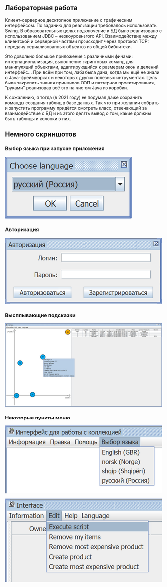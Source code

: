 ## Лабораторная работа

Клиент-серверное десктопное приложение с графическим интерфейсом. По заданию для реализации требовалось использовать Swing.
В образовательных целях подключение к БД было реализовано с использованием JDBC – незкоуровнегого API.
Взаимодействие между клиентской и серверной частями происходит через протокол TCP: передачу сериализованных объектов из общей библитеки.

Это довольно большое приложение с различными фичами: интернационализация, выполнение скриптовых команд для манипуляций объектами, адаптирующийся к размерам окон и делений интерфейс... При всём при том, лаба была дана, когда мы ещё не знали о Java-фреймворках и некоторых других полезных интрументах. Цель была закрепить знания принципов ООП и паттернов проектирования, "руками" реализовав всё это на чистом Java из коробки.

К сожалению, я тогда (в 2021 году) не подумал даже сохранить команды создания таблиц в базе данных. Так что при желании собрать и запустить программу придётся смотреть класс, отвечающий за взаимодействие с БД и из этого делать вывод о том, какие должны быть таблицы и колонки в них.

## Немного скриншотов

### Выбор языка при запуске приложения
![Image not found](/programming/lab_8/screenshots/img1.png)

### Авторизация
![Image not found](/programming/lab_8/screenshots/img2.png)

### Высплывающие подсказки
![Image not found](/programming/lab_8/screenshots/img3.png)

### Некоторые пункты меню
![Image not found](/programming/lab_8/screenshots/img4.png)

![Image not found](/programming/lab_8/screenshots/img5.png)
